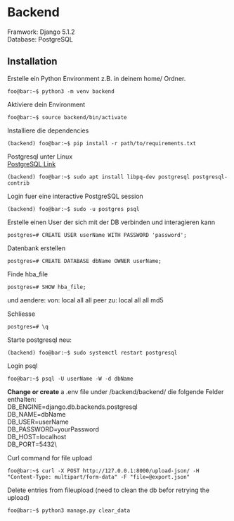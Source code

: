 # Backend

Framwork: Django 5.1.2\
Database: PostgreSQL

## Installation
Erstelle ein Python Environment z.B. in deinem home/ Ordner.
```console
foo@bar:~$ python3 -m venv backend
```

Aktiviere dein Environment
```console
foo@bar:~$ source backend/bin/activate
```

Installiere die dependencies
```console
(backend) foo@bar:~$ pip install -r path/to/requirements.txt
```

Postgresql unter Linux\
[PostgreSQL Link](https://www.postgresql.org/download/)
```console
(backend) foo@bar:~$ sudo apt install libpq-dev postgresql postgresql-contrib
```

Login fuer eine interactive PostgreSQL session
```console
(backend) foo@bar:~$ sudo -u postgres psql
```

Erstelle einen User der sich mit der DB verbinden und interagieren kann
```console
postgres=# CREATE USER userName WITH PASSWORD 'password';
```

Datenbank erstellen
```console
postgres=# CREATE DATABASE dbName OWNER userName;
```

Finde hba_file
```console
postgres=# SHOW hba_file;
```
und aendere:
von:    local   all             all             peer
zu:     local   all             all             md5

Schliesse
```console
postgres=# \q
```

Starte postgresql neu:
```console
(backend) foo@bar:~$ sudo systemctl restart postgresql
```

Login psql
```console
foo@bar:~$ psql -U userName -W -d dbName
```

**Change or create** a .env file under /backend/backend/ die folgende Felder
enthalten:\
DB_ENGINE=django.db.backends.postgresql\
DB_NAME=dbName\
DB_USER=userName\
DB_PASSWORD=yourPassword\
DB_HOST=localhost\
DB_PORT=5432\

Curl command for file upload
```console
foo@bar:~$ curl -X POST http://127.0.0.1:8000/upload-json/ -H "Content-Type: multipart/form-data" -F "file=@export.json"
```

Delete entries from fileupload (need to clean the db befor retrying the upload)
```console
foo@bar:~$ python3 manage.py clear_data
```

